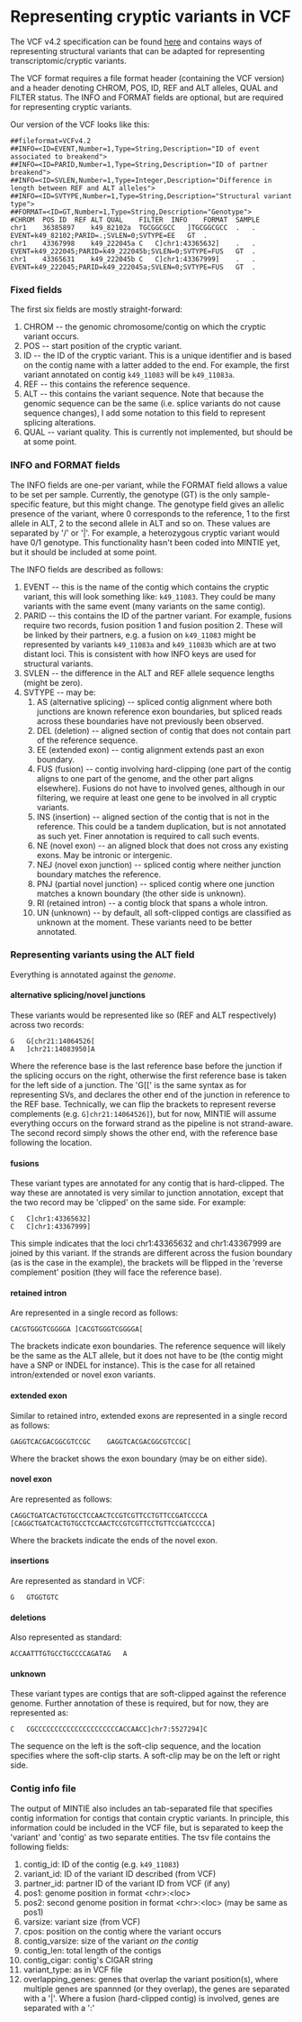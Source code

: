 # Representing cryptic variants in VCF

The VCF v4.2 specification can be found [here](https://samtools.github.io/hts-specs/VCFv4.2.pdf) and contains ways of representing structural variants that can be adapted for representing transcriptomic/cryptic variants.


The VCF format requires a file format header (containing the VCF version) and a header denoting CHROM, POS, ID, REF and ALT alleles, QUAL and FILTER status. The INFO and FORMAT fields are optional, but are required for representing cryptic variants.

Our version of the VCF looks like this:

```
##fileformat=VCFv4.2
##INFO=<ID=EVENT,Number=1,Type=String,Description="ID of event associated to breakend">
##INFO=<ID=PARID,Number=1,Type=String,Description="ID of partner breakend">
##INFO=<ID=SVLEN,Number=1,Type=Integer,Description="Difference in length between REF and ALT alleles">
##INFO=<ID=SVTYPE,Number=1,Type=String,Description="Structural variant type">
##FORMAT=<ID=GT,Number=1,Type=String,Description="Genotype">
#CHROM  POS ID  REF ALT QUAL    FILTER  INFO    FORMAT  SAMPLE
chr1    36385897    k49_82102a  TGCGGCGCC   ]TGCGGCGCC  .   .   EVENT=k49_82102;PARID=.;SVLEN=0;SVTYPE=EE   GT  .
chr1    43367998    k49_222045a C   C]chr1:43365632]    .   .   EVENT=k49_222045;PARID=k49_222045b;SVLEN=0;SVTYPE=FUS   GT  .
chr1    43365631    k49_222045b C   C]chr1:43367999]    .   .   EVENT=k49_222045;PARID=k49_222045a;SVLEN=0;SVTYPE=FUS   GT  .
```

### Fixed fields

The first six fields are mostly straight-forward:

1. CHROM -- the genomic chromosome/contig on which the cryptic variant occurs.
2. POS -- start position of the cryptic variant.
3. ID -- the ID of the cryptic variant. This is a unique identifier and is based on the contig name with a latter added to the end. For example, the first variant annotated on contig `k49_11083` will be `k49_11083a`.
4. REF -- this contains the reference sequence.
5. ALT -- this contains the variant sequence. Note that because the genomic sequence can be the same (i.e. splice variants do not cause sequence changes), I add some notation to this field to represent splicing alterations.
6. QUAL -- variant quality. This is currently not implemented, but should be at some point.

### INFO and FORMAT fields

The INFO fields are one-per variant, while the FORMAT field allows a value to be set per sample. Currently, the genotype (GT) is the only sample-specific feature, but this might change. The genotype field gives an allelic presence of the variant, where 0 corresponds to the reference, 1 to the first allele in ALT, 2 to the second allele in ALT and so on. These values are separated by '/' or '|'. For example, a heterozygous cryptic variant would have 0/1 genotype. This functionality hasn't been coded into MINTIE yet, but it should be included at some point.

The INFO fields are described as follows:

1. EVENT -- this is the name of the contig which contains the cryptic variant, this will look something like: `k49_11083`. They could be many variants with the same event (many variants on the same contig).
2. PARID -- this contains the ID of the partner variant. For example, fusions require two records, fusion position 1 and fusion position 2. These will be linked by their partners, e.g. a fusion on `k49_11083` might be represented by variants `k49_11083a` and `k49_11083b` which are at two distant loci. This is consistent with how INFO keys are used for structural variants.
3. SVLEN -- the difference in the ALT and REF allele sequence lengths (might be zero).
4. SVTYPE -- may be:
    1. AS (alternative splicing) -- spliced contig alignment where both junctions are known reference exon boundaries, but spliced reads across these boundaries have not previously been observed.
    2. DEL (deletion) -- aligned section of contig that does not contain part of the reference sequence.
    3. EE (extended exon) -- contig alignment extends past an exon boundary.
    4. FUS (fusion) -- contig involving hard-clipping (one part of the contig aligns to one part of the genome, and the other part aligns elsewhere). Fusions do not have to involved genes, although in our filtering, we require at least one gene to be involved in all cryptic variants.
    5. INS (insertion) -- aligned section of the contig that is not in the reference. This could be a tandem duplication, but is not annotated as such yet. Finer annotation is required to call such events.
    6. NE (novel exon) -- an aligned block that does not cross any existing exons. May be intronic or intergenic.
    7. NEJ (novel exon junction) -- spliced contig where neither junction boundary matches the reference.
    8. PNJ (partial novel junction) -- spliced contig where one junction matches a known boundary (the other side is unknown).
    9. RI (retained intron) -- a contig block that spans a whole intron.
    10. UN (unknown) -- by default, all soft-clipped contigs are classified as unknown at the moment. These variants need to be better annotated.

### Representing variants using the ALT field

Everything is annotated against the _genome_.

#### alternative splicing/novel junctions

These variants would be represented like so (REF and ALT respectively) across two records:

```
G   G[chr21:14064526[
A   ]chr21:14083950]A
```

Where the reference base is the last reference base before the junction if the splicing occurs on the right, otherwise the first reference base is taken for the left side of a junction. The 'G[<loc>[' is the same syntax as for representing SVs, and declares the other end of the junction in reference to the REF base. Technically, we can flip the brackets to represent reverse complements (e.g. `G]chr21:14064526]`), but for now, MINTIE will assume everything occurs on the forward strand as the pipeline is not strand-aware. The second record simply shows the other end, with the reference base following the location.

#### fusions

These variant types are annotated for any contig that is hard-clipped. The way these are annotated is very similar to junction annotation, except that the two record may be 'clipped' on the same side.  For example:

```
C   C]chr1:43365632]
C   C]chr1:43367999]
```

This simple indicates that the loci chr1:43365632 and chr1:43367999 are joined by this variant. If the strands are different across the fusion boundary (as is the case in the example), the brackets will be flipped in the 'reverse complement' position (they will face the reference base).

#### retained intron

Are represented in a single record as follows:

```
CACGTGGGTCGGGGA ]CACGTGGGTCGGGGA[
```

The brackets indicate exon boundaries. The reference sequence will likely be the same as the ALT allele, but it does not have to be (the contig might have a SNP or INDEL for instance). This is the case for all retained intron/extended or novel exon variants.

#### extended exon

Similar to retained intro, extended exons are represented in a single record as follows:

```
GAGGTCACGACGGCGTCCGC    GAGGTCACGACGGCGTCCGC[
```

Where the bracket shows the exon boundary (may be on either side).

#### novel exon

Are represented as follows:

```
CAGGCTGATCACTGTGCCTCCAACTCCGTCGTTCCTGTTCCGATCCCCA   [CAGGCTGATCACTGTGCCTCCAACTCCGTCGTTCCTGTTCCGATCCCCA]
```

Where the brackets indicate the ends of the novel exon.

#### insertions

Are represented as standard in VCF:

```
G   GTGGTGTC
```

#### deletions

Also represented as standard:

```
ACCAATTTGTGCCTGCCCCAGATAG   A
```

#### unknown

These variant types are contigs that are soft-clipped against the reference genome. Further annotation of these is required, but for now, they are represented as:

```
C   CGCCCCCCCCCCCCCCCCCCCCCACCAACC]chr7:5527294]C
```

The sequence on the left is the soft-clip sequence, and the location specifies where the soft-clip starts. A soft-clip may be on the left or right side.

### Contig info file

The output of MINTIE also includes an tab-separated file that specifies contig information for contigs that contain cryptic variants. In principle, this information could be included in the VCF file, but is separated to keep the 'variant' and 'contig' as two separate entities. The tsv file contains the following fields:

1. contig_id: ID of the contig (e.g. `k49_11083`)
2. variant_id: ID of the variant ID described (from VCF)
3. partner_id: partner ID of the variant ID from VCF (if any)
4. pos1: genome position in format \<chr>:\<loc\>
5. pos2: second genome position in format \<chr\>:\<loc\> (may be same as pos1)
6. varsize: variant size (from VCF)
7. cpos: position on the contig where the variant occurs
8. contig_varsize: size of the variant _on the contig_
9. contig_len: total length of the contigs
10. contig_cigar: contig's CIGAR string
11. variant_type: as in VCF file
12. overlapping_genes: genes that overlap the variant position(s), where multiple genes are spannned (or they overlap), the genes are separated with a '|'. Where a fusion (hard-clipped contig) is involved, genes are separated with a ':'
